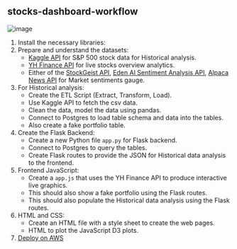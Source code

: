 ## stocks-dashboard-workflow
![image](https://github.com/user-attachments/assets/0abd04e2-7742-4e29-b18c-02afdfd59ffb)

1. Install the necessary libraries:
2. Prepare and understand the datasets:
     - [Kaggle API](https://www.kaggle.com/datasets/camnugent/sandp500) for S&P 500 stock data for Historical analysis.
     - [YH Finance API](https://financeapi.net/tutorial) for live stocks overview analytics.
     - Either of the [StockGeist API](https://stockgeist.ai/), [Eden AI Sentiment Analysis API](https://www.edenai.co/), [Alpaca News API](https://alpaca.markets/) for Market sentiments gauge.
3. For Historical analysis:
     - Create the ETL Script (Extract, Transform, Load).
     - Use Kaggle API to fetch the csv data.
     - Clean the data, model the data using pandas.
     - Connect to Postgres to load table schema and data into the tables.
     - Also create a fake portfolio table.
4. Create the Flask Backend:
     - Create a new Python file `app.py` for Flask backend.
     - Connect to Postgres to query the tables.
     - Create Flask routes to provide the JSON for Historical data analysis to the frontend.
5. Frontend JavaScript:
     - Create a `app.js` that uses the YH Finance API to produce interactive live graphics.
     - This should also show a fake portfolio using the Flask routes.
     - This should also populate the Historical data analysis using the Flask routes.
6. HTML and CSS:
     - Create an HTML file with a style sheet to create the web pages.
     - HTML to plot the JavaScript D3 plots.
7. [Deploy on AWS]()
